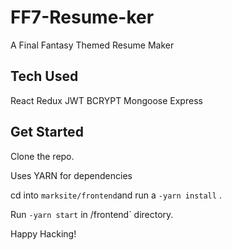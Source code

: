 # FF7-Resume-ker

A Final Fantasy Themed Resume Maker

## Tech Used
React Redux JWT BCRYPT Mongoose Express

## Get Started

Clone the repo.

Uses YARN for dependencies

cd into `marksite/frontend`and run a
`-yarn install` .

Run `-yarn start` in /frontend` directory.


Happy Hacking!

